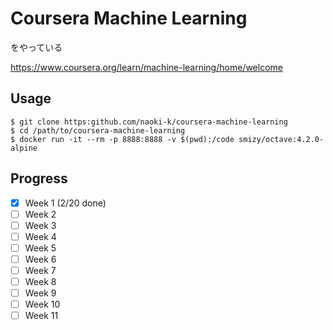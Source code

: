 # Coursera Machine Learning
をやっている

https://www.coursera.org/learn/machine-learning/home/welcome

## Usage

    $ git clone https:github.com/naoki-k/coursera-machine-learning
    $ cd /path/to/coursera-machine-learning
    $ docker run -it --rm -p 8888:8888 -v $(pwd):/code smizy/octave:4.2.0-alpine

## Progress
- [x] Week 1 (2/20 done)
- [ ] Week 2
- [ ] Week 3
- [ ] Week 4
- [ ] Week 5
- [ ] Week 6
- [ ] Week 7
- [ ] Week 8
- [ ] Week 9
- [ ] Week 10
- [ ] Week 11
